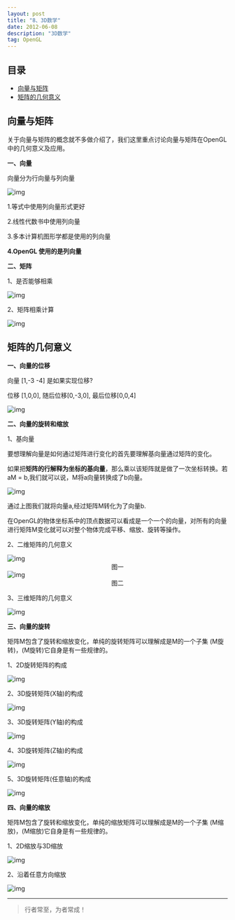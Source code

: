 ```yaml
---
layout: post
title: "8、3D数学"
date: 2012-06-08
description: "3D数学"
tag: OpenGL
---
```

 




## 目录
- [向量与矩阵](#content1) 
- [矩阵的几何意义](#content2) 




<!-- ************************************************ -->
## <a id="content1"></a>向量与矩阵

关于向量与矩阵的概念就不多做介绍了，我们这里重点讨论向量与矩阵在OpenGL中的几何意义及应用。

**一、向量**

向量分为行向量与列向量

<img src="/images/OpenGL/matrix0.png" alt="img">

1.等式中使用列向量形式更好 

2.线性代数书中使用列向量 

3.多本计算机图形学都是使用的列向量 

**4.OpenGL 使⽤的是列向量**


**二、矩阵**

1、是否能够相乘

<img src="/images/OpenGL/matrix1.png" alt="img">

2、矩阵相乘计算

<img src="/images/OpenGL/matrix2.png" alt="img">


<!-- ************************************************ -->
## <a id="content2"></a>矩阵的几何意义

**一、向量的位移**

向量 [1,-3 -4] 是如果实现位移?

位移 [1,0,0], 随后位移[0,-3,0], 最后位移[0,0,4]

<img src="/images/OpenGL/matrix3.png" alt="img">


**二、向量的旋转和缩放**

1、基向量

要想理解向量是如何通过矩阵进行变化的首先要理解基向量通过矩阵的变化。

如果把**矩阵的行解释为坐标的基向量**，那么乘以该矩阵就是做了⼀次坐标转换。若aM = b,我们就可以说，M将a向量转换成了b向量。

<img src="/images/OpenGL/matrix4.png" alt="img">

通过上图我们就将向量a,经过矩阵M转化为了向量b.

在OpenGL的物体坐标系中的顶点数据可以看成是一个一个的向量，对所有的向量进行矩阵M变化就可以对整个物体完成平移、缩放、旋转等操作。

2、二维矩阵的几何意义

<img src="/images/OpenGL/matrix5.png" alt="img">

<center>图一</center>

<img src="/images/OpenGL/matrix6.png" alt="img">

<center>图二</center>


3、三维矩阵的几何意义

<img src="/images/OpenGL/matrix7.png" alt="img">


**三、向量的旋转**

矩阵M包含了旋转和缩放变化，单纯的旋转矩阵可以理解成是M的一个子集 (M旋转)，(M旋转)它自身是有一些规律的。

1、2D旋转矩阵的构成

<img src="/images/OpenGL/matrix8.png" alt="img">

2、3D旋转矩阵(X轴)的构成

<img src="/images/OpenGL/matrix9.png" alt="img">

3、3D旋转矩阵(Y轴)的构成

<img src="/images/OpenGL/matrix10.png" alt="img">

4、3D旋转矩阵(Z轴)的构成

<img src="/images/OpenGL/matrix11.png" alt="img">

5、3D旋转矩阵(任意轴)的构成

<img src="/images/OpenGL/matrix12.png" alt="img">


**四、向量的缩放**

矩阵M包含了旋转和缩放变化，单纯的缩放矩阵可以理解成是M的一个子集 (M缩放)，(M缩放)它自身是有一些规律的。

1、2D缩放与3D缩放

<img src="/images/OpenGL/matrix13.png" alt="img">

2、沿着任意方向缩放

<img src="/images/OpenGL/matrix14.png" alt="img">



----------
>  行者常至，为者常成！


